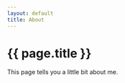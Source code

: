 ```yaml
---
layout: default
title: About
---
```


# {{ page.title }}

This page tells you a little bit about me.
